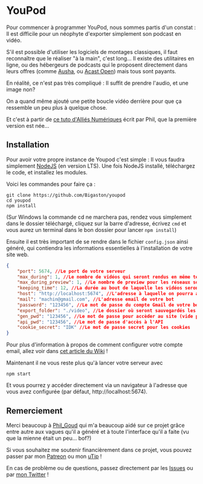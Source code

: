 # YouPod

Pour commencer à programmer YouPod, nous sommes partis d'un constat : 
Il est difficile pour un néophyte d'exporter simplement son podcast en vidéo. 

S'il est possible d'utiliser les logiciels de montages classiques, il faut reconnaître que le réaliser "à la main", c'est long... 
Il existe des utilitaires en ligne, ou des hébergeurs de podcasts qui le proposent directement dans leurs offres (comme [Ausha](https://www.ausha.co/), ou [Acast Open](https://open.acast.com/)) mais tous sont payants.

En réalité, ce n'est pas très compliqué : Il suffit de prendre l'audio, et une image non? 

On a quand même ajouté une petite boucle vidéo derrière pour que ça ressemble un peu plus à quelque chose. 

Et c'est à partir de [ce tuto d'Alliés Numériques](https://alliesnumeriques.org/tutoriels/publier-votre-podcast-sur-youtube-la-methode-classe-avec-ffmpeg/) écrit par Phil, que la première version est née...


## Installation

Pour avoir votre propre instance de Youpod c'est simple : Il vous faudra simplement [NodeJS](https://nodejs.org/en/) (en version LTS). 
Une fois NodeJS installé, téléchargez le code, et installez les modules. 

Voici les commandes pour faire ça :
```shell
git clone https://github.com/Bigaston/youpod
cd youpod
npm install
```

(Sur Windows la commande cd ne marchera pas, rendez vous simplement dans le dossier téléchargé, cliquez sur la barre d'adresse, écrivez `cmd` et vous aurez un terminal dans le bon dossier pour lancer `npm install`)

Ensuite il est très important de se rendre dans le fichier `config.json` ainsi généré, qui contiendra les informations essentielles à l'installation de votre site web.

```JSON
{
    "port": 5674, //Le port de votre serveur
    "max_during": 1, //Le nombre de vidéos qui seront rendus en même temps
    "max_during_preview": 1, //Le nombre de preview pour les réseaux sociaux qui seront rendus en même temps
    "keeping_time": 12, //La durée au bout de laquelle les vidéos seront supprimés (en heure)
    "host": "http://localhost:5674", //L'adresse à laquelle on pourra accèder à votre site
    "mail": "machin@gmail.com", //L'adresse email de votre bot
    "password": "123456", //Le mot de passe du compte Gmail de votre bot
    "export_folder": "./video", //Le dossier où seront sauvegardés les vidéos
    "gen_pwd": "123456", //Le mot de passe pour accèder au site (vide pour désactiver)
    "api_pwd": "123456", //Le mot de passe d'accès à l'API
    "cookie_secret": "IDK" //Le mot de passe secret pour les cookies
}
```

Pour plus d'information à propos de comment configurer votre compte email, allez voir dans [cet article du Wiki](https://github.com/Bigaston/youpod/wiki/Configurer-son-compte-mail) !

Maintenant il ne vous reste plus qu'à lancer votre serveur avec

```shell
npm start
```

Et vous pourrez y accéder directement via un navigateur à l'adresse que vous avez configurée (par défaut, http://localhost:5674).

## Remerciement

Merci beaucoup à [Phil_Goud](https://twitter.com/Phil_Goud) qui m'a beaucoup aidé sur ce projet grâce entre autre aux vagues qu'il a généré et à toute l'interface qu'il a faite (vu que la mienne était un peu... bof?)

Si vous souhaitez me soutenir financièrement dans ce projet, vous pouvez passer par mon [Patreon](https://patreon.com/Bigaston) ou mon [uTip](https://utip.io/Bigaston) !

En cas de problème ou de questions, passez directement par les [Issues](https://github.com/Bigaston/youpod/issues) ou par [mon Twitter](https://twitter.com/Bigaston) !
